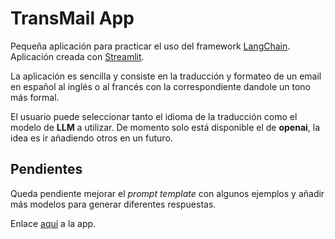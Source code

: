 # TransMail App
Pequeña aplicación para practicar el uso del framework [LangChain](https://python.langchain.com/en/latest/modules/models/llms/getting_started.html).
Aplicación creada con [Streamlit](https://docs.streamlit.io/library/get-started).

La aplicación es sencilla y consiste en la traducción y formateo de un email en español al inglés o al francés con la correspondiente dandole un tono más formal.

El usuario puede seleccionar tanto el idioma de la traducción como el modelo de **LLM** a utilizar. 
De momento solo está disponible el de **openai**, la idea es ir añadiendo otros en un futuro.

## Pendientes
Queda pendiente mejorar el *prompt template* con algunos ejemplos y añadir más modelos para generar diferentes respuestas.

Enlace [aquí](http://transmail.streamlit.app) a la app.
